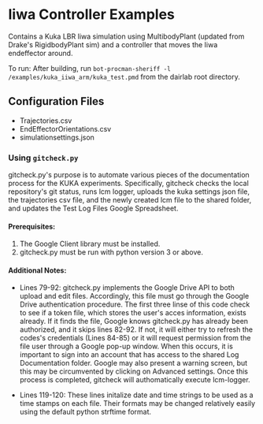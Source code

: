 # Iiwa Controller Examples
Contains a Kuka LBR Iiwa simulation using MultibodyPlant (updated from Drake's RigidbodyPlant sim)
and a controller that moves the Iiwa endeffector around.

To run: After building, run `bot-procman-sheriff -l /examples/kuka_iiwa_arm/kuka_test.pmd` from the
dairlab root directory.

## Configuration Files
* Trajectories.csv
* EndEffectorOrientations.csv
* simulationsettings.json

### Using `gitcheck.py`

gitcheck.py's purpose is to automate various pieces of the documentation process for the KUKA experiments. Specifically, gitcheck checks the local repository's git status, runs lcm logger, uploads the kuka settings json file, the trajectories csv file, and the newly created lcm file to the shared folder, and updates the Test Log Files Google Spreadsheet.

#### Prerequisites:
1. The Google Client library must be installed.
2. gitcheck.py must be run with python version 3 or above.

#### Additional Notes:
* Lines 79-92: gitcheck.py implements the Google Drive API to both upload and edit files. Accordingly, this file must go through the Google Drive authentication procedure. The first three linse of this code check to see if a token file, which stores the user's acces information, exists already. If it finds the file, Google knows gitcheck.py has already been authorized, and it skips lines 82-92. If not, it will either try to refresh the codes's credentials (Lines 84-85) or it will request permission from the file user through a Google pop-up window. When this occurs, it is important to sign into an account that has access to the shared Log Documentation folder. Google may also present a warning screen, but this may be circumvented by clicking on Advanced settings. Once this process is completed, gitcheck will authomatically execute lcm-logger.

* Lines 119-120: These lines initalize date and time strings to be used as a time stamps on each file. Their formats may be changed relatively easily using the default python strftime format.
